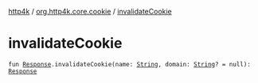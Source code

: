 [http4k](../index.md) / [org.http4k.core.cookie](index.md) / [invalidateCookie](./invalidate-cookie.md)

# invalidateCookie

`fun `[`Response`](../org.http4k.core/-response/index.md)`.invalidateCookie(name: `[`String`](https://kotlinlang.org/api/latest/jvm/stdlib/kotlin/-string/index.html)`, domain: `[`String`](https://kotlinlang.org/api/latest/jvm/stdlib/kotlin/-string/index.html)`? = null): `[`Response`](../org.http4k.core/-response/index.md)